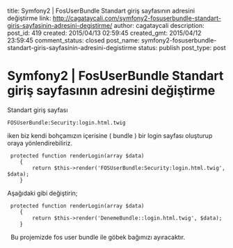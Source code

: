 title: Symfony2 | FosUserBundle Standart giriş sayfasının adresini değiştirme
link: http://cagataycali.com/symfony2-fosuserbundle-standart-giris-sayfasinin-adresini-degistirme/
author: cagataycali
description: 
post_id: 419
created: 2015/04/13 02:59:45
created_gmt: 2015/04/12 23:59:45
comment_status: closed
post_name: symfony2-fosuserbundle-standart-giris-sayfasinin-adresini-degistirme
status: publish
post_type: post

# Symfony2 | FosUserBundle Standart giriş sayfasının adresini değiştirme

Standart giriş sayfası 
    
    
    FOSUserBundle:Security:login.html.twig

iken biz kendi bohçamızın içerisine ( bundle ) bir login sayfası oluşturup oraya yönlendirebiliriz. 
    
    
     protected function renderLogin(array $data)
        {
            return $this->render('FOSUserBundle:Security:login.html.twig', $data);
        }

Aşağıdaki gibi değiştirin; 
    
    
     protected function renderLogin(array $data)
        {
            return $this->render('DenemeBundle::login.html.twig', $data);
        }

  Bu projemizde fos user bundle ile göbek bağımızı ayıracaktır.